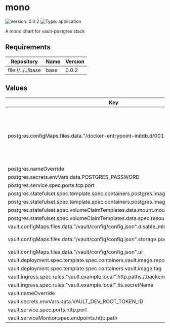 # mono

![Version: 0.0.2](https://img.shields.io/badge/Version-0.0.2-informational?style=flat-square) ![Type: application](https://img.shields.io/badge/Type-application-informational?style=flat-square)

A mono chart for vault-postgres stack

## Requirements

| Repository | Name | Version |
|------------|------|---------|
| file://../../base | base | 0.0.2 |

## Values

| Key | Type | Default | Description |
|-----|------|---------|-------------|
| postgres.configMaps.files.data."/docker-entrypoint-initdb.d/001-vault-schema.sql" | string | `"CREATE DATABASE vault;\n\\c vault;\n\nCREATE TABLE vault_kv_store (\n  parent_path TEXT COLLATE \"C\" NOT NULL,\n  path        TEXT COLLATE \"C\",\n  key         TEXT COLLATE \"C\",\n  value       BYTEA,\n  CONSTRAINT pkey PRIMARY KEY (path, key)\n);\n\nCREATE INDEX parent_path_idx ON vault_kv_store (parent_path);\n"` |  |
| postgres.nameOverride | string | `"postgres"` |  |
| postgres.secrets.envVars.data.POSTGRES_PASSWORD | string | `"postgres"` |  |
| postgres.service.spec.ports.tcp.port | int | `5432` |  |
| postgres.statefulset.spec.template.spec.containers.postgres.image.repository | string | `"postgres"` |  |
| postgres.statefulset.spec.template.spec.containers.postgres.image.tag | string | `"17.6"` |  |
| postgres.statefulset.spec.volumeClaimTemplates.data.mount.mountPath | string | `"/var/lib/postgresql/data"` |  |
| postgres.statefulset.spec.volumeClaimTemplates.data.spec.resources.requests.storage | string | `"20Gi"` |  |
| vault.configMaps.files.data."/vault/config/config.json".disable_mlock | bool | `true` |  |
| vault.configMaps.files.data."/vault/config/config.json".storage.postgresql.connection_url | string | `"postgres://postgres:postgres@mono-postgres:5432/vault?sslmode=disable"` |  |
| vault.configMaps.files.data."/vault/config/config.json".ui | bool | `true` |  |
| vault.deployment.spec.template.spec.containers.vault.image.repository | string | `"hashicorp/vault"` |  |
| vault.deployment.spec.template.spec.containers.vault.image.tag | string | `"1.20.2"` |  |
| vault.ingress.spec.rules."vault.example.local".http.paths./.backend.service.port.name | string | `"http"` |  |
| vault.ingress.spec.rules."vault.example.local".tls.secretName | string | `"vault-tls-secret"` |  |
| vault.nameOverride | string | `"vault"` |  |
| vault.secrets.envVars.data.VAULT_DEV_ROOT_TOKEN_ID | string | `"root"` |  |
| vault.service.spec.ports.http.port | int | `8200` |  |
| vault.serviceMonitor.spec.endpoints.http.path | string | `"/sys/metrics"` |  |

